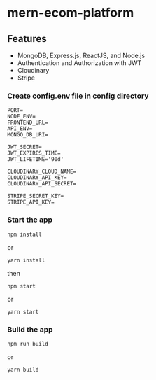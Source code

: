 # mern-ecom-platform

## Features
- MongoDB, Express.js, ReactJS, and Node.js
- Authentication and Authorization with JWT
- Cloudinary
- Stripe

### Create config.env file in config directory
```env
PORT=
NODE_ENV=
FRONTEND_URL=
API_ENV=
MONGO_DB_URI=

JWT_SECRET=
JWT_EXPIRES_TIME=
JWT_LIFETIME='90d'

CLOUDINARY_CLOUD_NAME=
CLOUDINARY_API_KEY=
CLOUDINARY_API_SECRET=

STRIPE_SECRET_KEY=
STRIPE_API_KEY=

```
### Start the app
```shell
npm install
```
or 
```shell
yarn install
```
then
```shell
npm start
```
or 

```shell
yarn start
```

### Build the app
```shell
npm run build
```
or 

```shell
yarn build
```